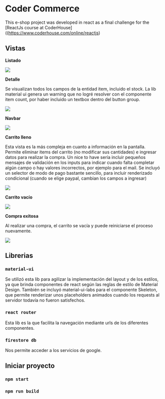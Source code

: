 # Coder Commerce

This e-shop project was developed in react as a final challenge for the [ReactJs course at CoderHouse]((https://www.coderhouse.com/online/reactjs)

## Vistas

**Listado**

![](http://alejozito.com/coderhouse_react/gallery.JPG)

**Detalle**

Se visualizan todos los campos de la entidad item, incluido el stock. La lib material ui genera un warning que no logré resolver con el componente item count, por haber incluido un textbox dentro del button group.

![](http://alejozito.com/coderhouse_react/detalle.JPG)

**Navbar**

![](http://alejozito.com/coderhouse_react/navbar.JPG)

**Carrito lleno**

Esta vista es la más compleja en cuanto a información en la pantalla. Permite eliminar items del carrito (no modificar sus cantidades) e ingresar datos para realizar la compra. Un nice to have sería incluir pequeños mensajes de validación en los inputs para indicar cuando falta completar algún campo o hay valores incorrectos, por ejemplo para el mail.
Se incluyó un selector de modo de pago bastante sencillo, para incluir renderizado condicional (cuando se elige paypal, cambian los campos a ingresar)

![](http://alejozito.com/coderhouse_react/cart_full.JPG)

**Carrito vacío**

![](http://alejozito.com/coderhouse_react/cart_empty.JPG)

**Compra exitosa**

Al realizar una compra, el carrito se vacía y puede reiniciarse el proceso nuevamente.

![](http://alejozito.com/coderhouse_react/purchaseok.JPG)

## Librerias
### `material-ui`
Se utilizó esta lib para agilizar la implementación del layout y de los estilos, ya que brinda componentes de react según las reglas de estilo de Material Design.
También se incluyó material-ui-labs para el componente Skeleton, que permite renderizar unos placeholders animados cuando los requests al servidor todavía no fueron satisfechos.

### `react router`
Esta lib es la que facilita la navegación mediante urls de los diferentes componentes.

### `firestore db`
Nos permite acceder a los servicios de google.

## Iniciar proyecto

### `npm start`

### `npm run build`
